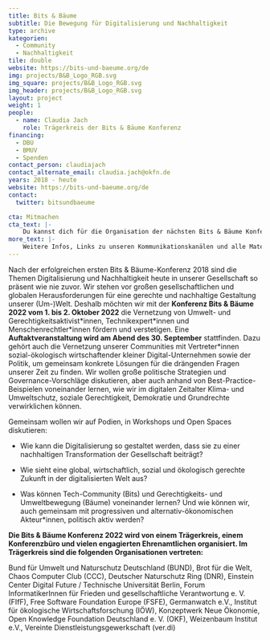 ```yaml
---
title: Bits & Bäume
subtitle: Die Bewegung für Digitalisierung und Nachhaltigkeit
type: archive
kategorien:
  - Community
  - Nachhaltigkeit
tile: double
website: https://bits-und-baeume.org/de
img: projects/B&B_Logo_RGB.svg
img_square: projects/B&B_Logo_RGB.svg
img_header: projects/B&B_Logo_RGB.svg
layout: project
weight: 1
people:
  - name: Claudia Jach
    role: Trägerkreis der Bits & Bäume Konferenz
financing:
  - DBU
  - BMUV
  - Spenden
contact_person: claudiajach
contact_alternate_email: claudia.jach@okfn.de
years: 2018 - heute
website: https://bits-und-baeume.org/de
contact:
  twitter: bitsundbaeume

cta: Mitmachen
cta_text: |-
    Du kannst dich für die Organisation der nächsten Bits & Bäume Konferenz im Herbst 2022 in einer AG einbringen, der Community beitreten und dich vernetzen und eigene Bits & Bäume Aktivitäten verfolgen.  Alle Infos hierzu findest du <a href="https://bits-und-baeume.org/de">hier</a>.
more_text: |-
    Weitere Infos, Links zu unseren Kommunikationskanälen und alle Materialien gibt es auf der <a href="https://bits-und-baeume.org/de">Website</a> von Bits & Bäume.
---
```

Nach der erfolgreichen ersten Bits & Bäume-Konferenz 2018 sind die Themen Digitalisierung und Nachhaltigkeit heute in unserer Gesellschaft so präsent wie nie zuvor. Wir stehen vor großen gesellschaftlichen und globalen Herausforderungen für eine gerechte und nachhaltige Gestaltung unserer (Um-)Welt. Deshalb möchten wir mit der **Konferenz Bits & Bäume 2022 vom 1. bis 2. Oktober 2022** die Vernetzung von Umwelt- und Gerechtigkeitsaktivist\*innen, Technikexpert\*innen und Menschenrechtler\*innen fördern und verstetigen. Eine **Auftaktveranstaltung wird am Abend des 30. September** stattfinden. Dazu gehört auch die Vernetzung unserer Communities mit Vertreter\*innen sozial-ökologisch wirtschaftender kleiner Digital-Unternehmen sowie der Politik, um gemeinsam konkrete Lösungen für die drängenden Fragen unserer Zeit zu finden. Wir wollen große politische Strategien und Governance-Vorschläge diskutieren, aber auch anhand von Best-Practice-Beispielen voneinander lernen, wie wir im digitalen Zeitalter Klima- und Umweltschutz, soziale Gerechtigkeit, Demokratie und Grundrechte verwirklichen können. 

Gemeinsam wollen wir auf Podien, in Workshops und Open Spaces diskutieren:  

* Wie kann die Digitalisierung so gestaltet werden, dass sie zu einer nachhaltigen Transformation der Gesellschaft beiträgt?

* Wie sieht eine global, wirtschaftlich, sozial und ökologisch gerechte Zukunft in der digitalisierten Welt aus?

* Was können Tech-Community (Bits) und Gerechtigkeits- und Umweltbewegung (Bäume) voneinander lernen? Und wie können wir, auch gemeinsam mit progressiven und alternativ-ökonomischen Akteur\*innen, politisch aktiv werden?

**Die Bits & Bäume Konferenz 2022 wird von einem Trägerkreis, einem Konferenzbüro und vielen engagierten Ehrenamtlichen organisiert. Im Trägerkreis sind die folgenden Organisationen vertreten:**

Bund für Umwelt und Naturschutz Deutschland (BUND), Brot für die Welt, Chaos Computer Club (CCC), Deutscher Naturschutz Ring (DNR), Einstein Center Digital Future / Technische Universität Berlin, Forum InformatikerInnen für Frieden und gesellschaftliche Verantwortung e. V. (FIfF), Free Software Foundation Europe (FSFE), Germanwatch e.V., Institut für ökologische Wirtschaftsforschung (IÖW), Konzeptwerk Neue Ökonomie, Open Knowledge Foundation Deutschland e. V. (OKF), Weizenbaum Institut e.V., Vereinte Dienstleistungsgewerkschaft (ver.di)
